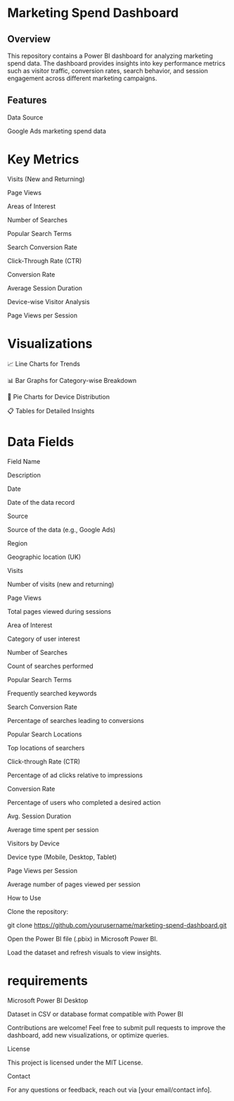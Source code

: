 # Marketing Spend Dashboard

## Overview ##

This repository contains a Power BI dashboard for analyzing marketing spend data. The dashboard provides insights into key performance metrics such as visitor traffic, conversion rates, search behavior, and session engagement across different marketing campaigns.

## Features ##

Data Source

Google Ads marketing spend data

# Key Metrics

Visits (New and Returning)

Page Views

Areas of Interest

Number of Searches

Popular Search Terms

Search Conversion Rate

Click-Through Rate (CTR)

Conversion Rate

Average Session Duration

Device-wise Visitor Analysis

Page Views per Session

# Visualizations

📈 Line Charts for Trends

📊 Bar Graphs for Category-wise Breakdown

🥧 Pie Charts for Device Distribution

📋 Tables for Detailed Insights

# Data Fields

Field Name

Description

Date

Date of the data record

Source

Source of the data (e.g., Google Ads)

Region

Geographic location (UK)

Visits

Number of visits (new and returning)

Page Views

Total pages viewed during sessions

Area of Interest

Category of user interest

Number of Searches

Count of searches performed

Popular Search Terms

Frequently searched keywords

Search Conversion Rate

Percentage of searches leading to conversions

Popular Search Locations

Top locations of searchers

Click-through Rate (CTR)

Percentage of ad clicks relative to impressions

Conversion Rate

Percentage of users who completed a desired action

Avg. Session Duration

Average time spent per session

Visitors by Device

Device type (Mobile, Desktop, Tablet)

Page Views per Session

Average number of pages viewed per session

How to Use

Clone the repository:

git clone https://github.com/yourusername/marketing-spend-dashboard.git

Open the Power BI file (.pbix) in Microsoft Power BI.

Load the dataset and refresh visuals to view insights.

# requirements

Microsoft Power BI Desktop

Dataset in CSV or database format compatible with Power BI



Contributions are welcome! Feel free to submit pull requests to improve the dashboard, add new visualizations, or optimize queries.

License

This project is licensed under the MIT License.

Contact

For any questions or feedback, reach out via [your email/contact info].

